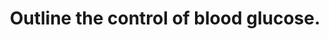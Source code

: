 ---
title: "Outline the control of blood glucose."
entityType: SAQ
exam: PEX
college: CICM
year: 2024
sitting: A
question: 7
passRate: 60
EC_expectedDomains:
- "the role of the pancreas and liver in the homeostasis of blood glucose"
- "how the pancreas senses high or low glucose levels, the mechanism of secretion of insulin and glucagon and subsequent effects on the liver"
- "the response in early fasting when glucagon stores are depleted"
- "the role of other organs in this setting such as muscle glycogen and hypothalamus driven satiety"
EC_extraCredit:
- "A brief mention other hormonal responses in the setting of hypoglycaemia was also expected (including ACTH, cortisol, adrenaline, growth hormone and thyroid hormones)."
EC_errorsCommon:
---